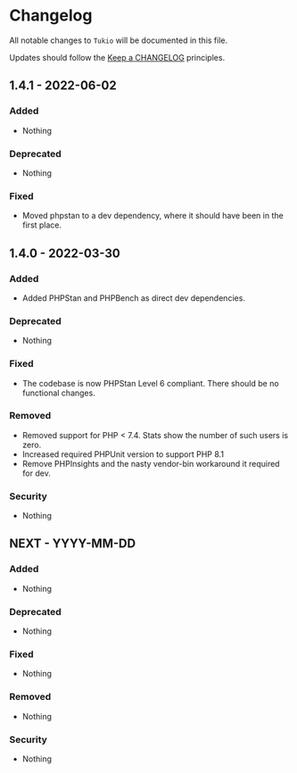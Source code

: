 # Changelog

All notable changes to `Tukio` will be documented in this file.

Updates should follow the [Keep a CHANGELOG](http://keepachangelog.com/) principles.

## 1.4.1 - 2022-06-02

### Added
- Nothing

### Deprecated
- Nothing

### Fixed
- Moved phpstan to a dev dependency, where it should have been in the first place.

## 1.4.0 - 2022-03-30

### Added
- Added PHPStan and PHPBench as direct dev dependencies.

### Deprecated
- Nothing

### Fixed
- The codebase is now PHPStan Level 6 compliant.  There should be no functional changes.

### Removed
- Removed support for PHP < 7.4.  Stats show the number of such users is zero.
- Increased required PHPUnit version to support PHP 8.1
- Remove PHPInsights and the nasty vendor-bin workaround it required for dev.

### Security
- Nothing

## NEXT - YYYY-MM-DD

### Added
- Nothing

### Deprecated
- Nothing

### Fixed
- Nothing

### Removed
- Nothing

### Security
- Nothing
